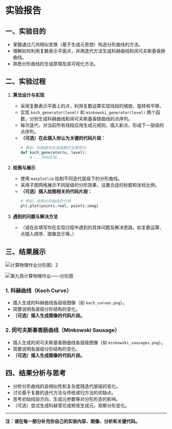 # 实验报告

## 一、实验目的

- 掌握通过几何相似变换（基于生成元思想）构造分形曲线的方法。
- 理解如何利用复数表示平面点，并用迭代方法生成科赫曲线和闵可夫斯基香肠曲线。
- 熟悉分形曲线的生成原理及其可视化方法。

## 二、实验过程

1. **算法设计与实现**
   - 采用复数表示平面上的点，利用复数运算实现线段的缩放、旋转和平移。
   - 实现 `koch_generator(level)` 和 `minkowski_generator(level)` 两个函数，分别生成科赫曲线和闵可夫斯基香肠曲线的点序列。
   - 每次迭代，对当前所有线段应用生成元规则，插入新点，形成下一层级的点序列。
   - **（可选）在此插入你认为关键的代码片段：**
     ```python
     # 例如，科赫曲线生成函数的主要部分
     def koch_generator(u, level):
         # ...你的实现...
     ```

2. **绘图与展示**
   - 使用 `matplotlib` 绘制不同迭代层级下的分形曲线。
   - 采用子图网格展示不同层级的分形效果，设置合适的标题和坐标比例。
   - **（可选）插入绘图相关的代码片段：**
     ```python
     # 例如，绘制分形曲线的代码
     plt.plot(points.real, points.imag)
     ```

3. **遇到的问题与解决方法**
   - （请在此填写你在实现过程中遇到的具体问题及解决思路，如复数运算、点插入顺序、图像显示等。）

## 三、结果展示

![计算物理作业分形图）2](https://github.com/user-attachments/assets/e3f82b21-c1fd-472c-a3b0-4834419dcdb3)

![第九周计算物理作业——分形图](https://github.com/user-attachments/assets/66ae058b-ad57-4b35-9af3-0dc155baccb1)

### 1. 科赫曲线（Koch Curve）

- 插入生成的科赫曲线各层级图像（如 `koch_curves.png`）。
- 简要说明各层级分形结构的变化。
- **（可选）插入生成图像的代码片段。**

### 2. 闵可夫斯基香肠曲线（Minkowski Sausage）

- 插入生成的闵可夫斯基香肠曲线各层级图像（如 `minkowski_sausages.png`）。
- 简要说明各层级分形结构的变化。
- **（可选）插入生成图像的代码片段。**

## 四、结果分析与思考

- 分析分形曲线的自相似性和复杂度随迭代层级的变化。
- 讨论基于复数的迭代方法与传统递归方法的优缺点。
- 思考初始线段方向、生成元参数等对分形形态的影响。
- （可选）尝试生成科赫雪花或修改生成元，观察分形变化。

---

**注：请在每一部分补充你自己的实验内容、图像、分析和关键代码。**
